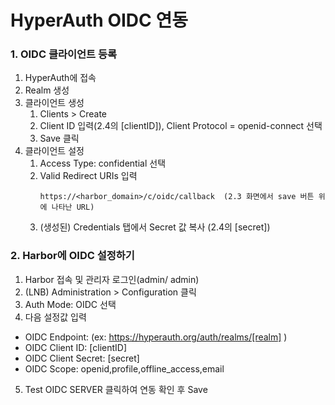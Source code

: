 # HyperAuth OIDC 연동

### 1. OIDC 클라이언트 등록
    
1. HyperAuth에 접속
2. Realm 생성
3. 클라이언트 생성
   1. Clients > Create
   2. Client ID 입력(2.4의 [clientID]), Client Protocol = openid-connect 선택 
   3. Save 클릭
4. 클라이언트 설정
   1. Access Type: confidential 선택
   2. Valid Redirect URIs 입력 
      ```text
      https://<harbor_domain>/c/oidc/callback  (2.3 화면에서 save 버튼 위에 나타난 URL)
      ```
   3. (생성된) Credentials 탭에서 Secret 값 복사 (2.4의 [secret])

### 2. Harbor에 OIDC 설정하기

1. Harbor 접속 및 관리자 로그인(admin/ admin)
2. (LNB) Administration > Configuration 클릭
3. Auth Mode: OIDC 선택
4. 다음 설정값 입력
- OIDC Endpoint: (ex: https://hyperauth.org/auth/realms/[realm] )
- OIDC Client ID: [clientID]
- OIDC Client Secret: [secret]
- OIDC Scope: openid,profile,offline_access,email
5. Test OIDC SERVER 클릭하여 연동 확인 후 Save
